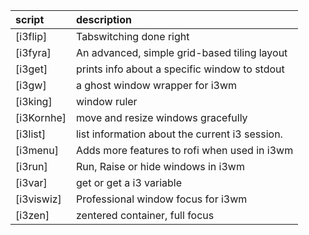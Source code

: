 
script | description
|:-|:-|
[i3flip] | Tabswitching done right  
[i3fyra] | An advanced, simple grid-based tiling layout  
[i3get] | prints info about a specific window to stdout  
[i3gw] | a ghost window wrapper for i3wm  
[i3king] | window ruler  
[i3Kornhe] | move and resize windows gracefully  
[i3list] | list information about the current i3 session.  
[i3menu] | Adds more features to rofi when used in i3wm  
[i3run] | Run, Raise or hide windows in i3wm  
[i3var] | get or get a i3 variable  
[i3viswiz] | Professional window focus for i3wm  
[i3zen] | zentered container, full focus  

